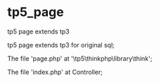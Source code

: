 # tp5_page
tp5 page extends tp3

tp5 page extends tp3 for original sql; 

The file 'page.php' at '\tp5\thinkphp\library\think';

The file 'index.php' at Controller;
